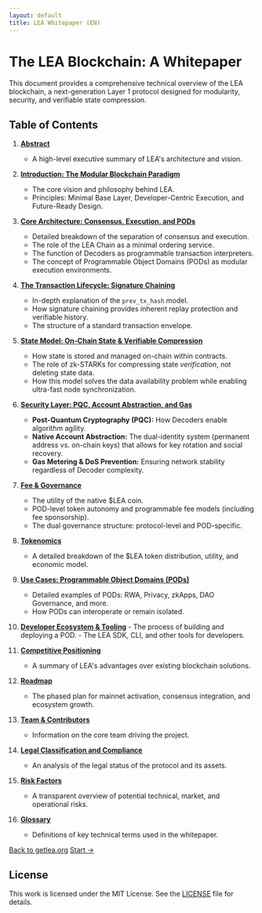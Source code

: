 ```yaml
---
layout: default
title: LEA Whitepaper (EN)
---
```


# The LEA Blockchain: A Whitepaper

This document provides a comprehensive technical overview of the LEA blockchain, a next-generation Layer 1 protocol designed for modularity, security, and verifiable state compression.

## Table of Contents

1.  [**Abstract**](./abstract.md)
    - A high-level executive summary of LEA's architecture and vision.

2.  [**Introduction: The Modular Blockchain Paradigm**](./introduction.md)
    - The core vision and philosophy behind LEA.
    - Principles: Minimal Base Layer, Developer-Centric Execution, and Future-Ready Design.

3.  [**Core Architecture: Consensus, Execution, and PODs**](./architecture.md)
    - Detailed breakdown of the separation of consensus and execution.
    - The role of the LEA Chain as a minimal ordering service.
    - The function of Decoders as programmable transaction interpreters.
    - The concept of Programmable Object Domains (PODs) as modular execution environments.

4.  [**The Transaction Lifecycle: Signature Chaining**](./transaction_lifecycle.md)
    - In-depth explanation of the `prev_tx_hash` model.
    - How signature chaining provides inherent replay protection and verifiable history.
    - The structure of a standard transaction envelope.

5.  [**State Model: On-Chain State & Verifiable Compression**](./state_and_verification.md)
    - How state is stored and managed on-chain within contracts.
    - The role of zk-STARKs for compressing state *verification*, not deleting state data.
    - How this model solves the data availability problem while enabling ultra-fast node synchronization.

6.  [**Security Layer: PQC, Account Abstraction, and Gas**](./security_model.md)
    - **Post-Quantum Cryptography (PQC):** How Decoders enable algorithm agility.
    - **Native Account Abstraction:** The dual-identity system (permanent address vs. on-chain keys) that allows for key rotation and social recovery.
    - **Gas Metering & DoS Prevention:** Ensuring network stability regardless of Decoder complexity.

7.  [**Fee & Governance**](./fee_and_governance.md)
    - The utility of the native $LEA coin.
    - POD-level token autonomy and programmable fee models (including fee sponsorship).
    - The dual governance structure: protocol-level and POD-specific.

8.  [**Tokenomics**](./tokenomics.md)
    - A detailed breakdown of the $LEA token distribution, utility, and economic model.

9.  [**Use Cases: Programmable Object Domains (PODs)**](./programmable_object_domains.md)
    - Detailed examples of PODs: RWA, Privacy, zkApps, DAO Governance, and more.
    - How PODs can interoperate or remain isolated.

10.  [**Developer Ecosystem & Tooling**](./developer_ecosystem.md)
    - The process of building and deploying a POD.
    - The LEA SDK, CLI, and other tools for developers.

11. [**Competitive Positioning**](./competitive_positioning.md)
    - A summary of LEA's advantages over existing blockchain solutions.

12. [**Roadmap**](./roadmap.md)
    - The phased plan for mainnet activation, consensus integration, and ecosystem growth.

13. [**Team & Contributors**](./team.md)
    - Information on the core team driving the project.

14. [**Legal Classification and Compliance**](./legal_classification_and_compliance.md)
    - An analysis of the legal status of the protocol and its assets.

15. [**Risk Factors**](./risk_factors.md)
    - A transparent overview of potential technical, market, and operational risks.

16. [**Glossary**](./glossary.md)
    - Definitions of key technical terms used in the whitepaper.


<div class="nav-buttons">
    <a class="prev toc" href="https://getlea.org">Back to getlea.org</a>
    <a class="next" href="/abstract/">Start →</a>
</div>

## License

This work is licensed under the MIT License. See the [LICENSE](./LICENSE) file for details.

